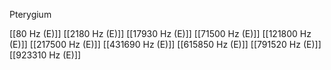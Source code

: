 Pterygium

[[80 Hz (E)]]
[[2180 Hz (E)]]
[[17930 Hz (E)]]
[[71500 Hz (E)]]
[[121800 Hz (E)]]
[[217500 Hz (E)]]
[[431690 Hz (E)]]
[[615850 Hz (E)]]
[[791520 Hz (E)]]
[[923310 Hz (E)]]